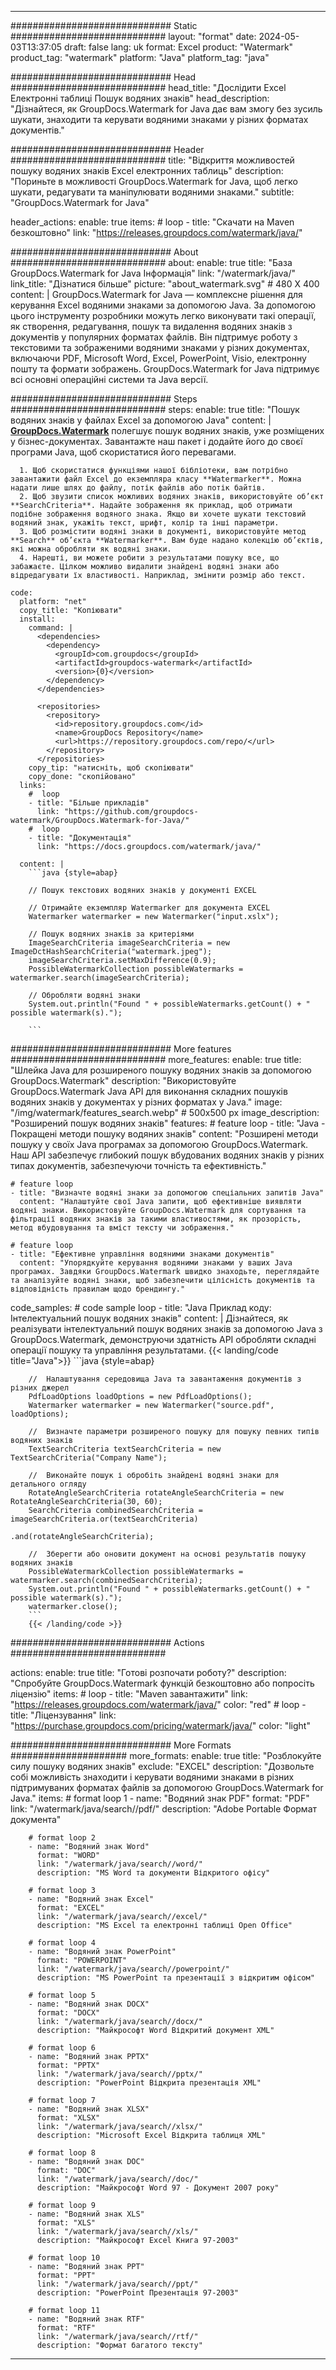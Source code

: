 
---
############################# Static ############################
layout: "format"
date:  2024-05-03T13:37:05
draft: false
lang: uk
format: Excel
product: "Watermark"
product_tag: "watermark"
platform: "Java"
platform_tag: "java"

############################# Head ############################
head_title: "Дослідити Excel Електронні таблиці Пошук водяних знаків"
head_description: "Дізнайтеся, як GroupDocs.Watermark for Java дає вам змогу без зусиль шукати, знаходити та керувати водяними знаками у різних форматах документів."

############################# Header ############################
title: "Відкриття можливостей пошуку водяних знаків Excel електронних таблиць" 
description: "Пориньте в можливості GroupDocs.Watermark for Java, щоб легко шукати, редагувати та маніпулювати водяними знаками."
subtitle: "GroupDocs.Watermark for Java" 

header_actions:
  enable: true
  items:
    #  loop
    - title: "Скачати на Maven безкоштовно"
      link: "https://releases.groupdocs.com/watermark/java/"
      
############################# About ############################
about:
    enable: true
    title: "База GroupDocs.Watermark for Java Інформація"
    link: "/watermark/java/"
    link_title: "Дізнатися більше"
    picture: "about_watermark.svg" # 480 X 400
    content: |
       GroupDocs.Watermark for Java — комплексне рішення для керування Excel водяними знаками за допомогою Java. За допомогою цього інструменту розробники можуть легко виконувати такі операції, як створення, редагування, пошук та видалення водяних знаків з документів у популярних форматах файлів. Він підтримує роботу з текстовими та зображеними водяними знаками у різних документах, включаючи PDF, Microsoft Word, Excel, PowerPoint, Visio, електронну пошту та формати зображень. GroupDocs.Watermark for Java підтримує всі основні операційні системи та Java версії.

############################# Steps ############################
steps:
    enable: true
    title: "Пошук водяних знаків у файлах Excel за допомогою Java"
    content: |
      **[GroupDocs.Watermark](https://products.groupdocs.com/watermark/java/)** полегшує пошук водяних знаків, уже розміщених у бізнес-документах. Завантажте наш пакет і додайте його до своєї програми Java, щоб скористатися його перевагами.
      
      1. Щоб скористатися функціями нашої бібліотеки, вам потрібно завантажити файл Excel до екземпляра класу **Watermarker**. Можна надати лише шлях до файлу, потік файлів або потік байтів.
      2. Щоб звузити список можливих водяних знаків, використовуйте об’єкт **SearchCriteria**. Надайте зображення як приклад, щоб отримати подібне зображення водяного знака. Якщо ви хочете шукати текстовий водяний знак, укажіть текст, шрифт, колір та інші параметри.
      3. Щоб розмістити водяні знаки в документі, використовуйте метод **Search** об’єкта **Watermarker**. Вам буде надано колекцію об’єктів, які можна обробляти як водяні знаки.
      4. Нарешті, ви можете робити з результатами пошуку все, що забажаєте. Цілком можливо видалити знайдені водяні знаки або відредагувати їх властивості. Наприклад, змінити розмір або текст.
   
    code:
      platform: "net"
      copy_title: "Копіювати"
      install:
        command: |
          <dependencies>
            <dependency>
              <groupId>com.groupdocs</groupId>
              <artifactId>groupdocs-watermark</artifactId>
              <version>{0}</version>
            </dependency>
          </dependencies>

          <repositories>
            <repository>
              <id>repository.groupdocs.com</id>
              <name>GroupDocs Repository</name>
              <url>https://repository.groupdocs.com/repo/</url>
            </repository>
          </repositories>
        copy_tip: "натисніть, щоб скопіювати"
        copy_done: "скопійовано"
      links:
        #  loop
        - title: "Більше прикладів"
          link: "https://github.com/groupdocs-watermark/GroupDocs.Watermark-for-Java/"
        #  loop
        - title: "Документація"
          link: "https://docs.groupdocs.com/watermark/java/"
          
      content: |
        ```java {style=abap}

        // Пошук текстових водяних знаків у документі EXCEL

        // Отримайте екземпляр Watermarker для документа EXCEL
        Watermarker watermarker = new Watermarker("input.xslx");

        // Пошук водяних знаків за критеріями
        ImageSearchCriteria imageSearchCriteria = new ImageDctHashSearchCriteria("watermark.jpeg");
        imageSearchCriteria.setMaxDifference(0.9);
        PossibleWatermarkCollection possibleWatermarks = watermarker.search(imageSearchCriteria);

        // Обробляти водяні знаки
        System.out.println("Found " + possibleWatermarks.getCount() + " possible watermark(s).");
        
        ```   
        
############################# More features ############################
more_features:
  enable: true
  title: "Шлейка Java для розширеного пошуку водяних знаків за допомогою GroupDocs.Watermark"
  description: "Використовуйте GroupDocs.Watermark Java API для виконання складних пошуків водяних знаків у документах у різних форматах у Java."
  image: "/img/watermark/features_search.webp" # 500x500 px
  image_description: "Розширений пошук водяних знаків"
  features:
    # feature loop
    - title: "Java - Покращені методи пошуку водяних знаків"
      content: "Розширені методи пошуку у своїх Java програмах за допомогою GroupDocs.Watermark. Наш API забезпечує глибокий пошук вбудованих водяних знаків у різних типах документів, забезпечуючи точність та ефективність."

    # feature loop
    - title: "Визначте водяні знаки за допомогою спеціальних запитів Java"
      content: "Налаштуйте свої Java запити, щоб ефективніше виявляти водяні знаки. Використовуйте GroupDocs.Watermark для сортування та фільтрації водяних знаків за такими властивостями, як прозорість, метод вбудовування та вміст тексту чи зображення."

    # feature loop
    - title: "Ефективне управління водяними знаками документів"
      content: "Упорядкуйте керування водяними знаками у ваших Java програмах. Завдяки GroupDocs.Watermark швидко знаходьте, переглядайте та аналізуйте водяні знаки, щоб забезпечити цілісність документів та відповідність правилам щодо брендингу."
      
  code_samples:
    # code sample loop
    - title: "Java Приклад коду: Інтелектуальний пошук водяних знаків"
      content: |
        Дізнайтеся, як реалізувати інтелектуальний пошук водяних знаків за допомогою Java з GroupDocs.Watermark, демонструючи здатність API обробляти складні операції пошуку та управління результатами.
        {{< landing/code title="Java">}}
        ```java {style=abap}
        
        //  Налаштування середовища Java та завантаження документів з різних джерел
        PdfLoadOptions loadOptions = new PdfLoadOptions();
        Watermarker watermarker = new Watermarker("source.pdf", loadOptions);

        //  Визначте параметри розширеного пошуку для пошуку певних типів водяних знаків
        TextSearchCriteria textSearchCriteria = new TextSearchCriteria("Company Name");

        //  Виконайте пошук і обробіть знайдені водяні знаки для детального огляду
        RotateAngleSearchCriteria rotateAngleSearchCriteria = new RotateAngleSearchCriteria(30, 60);
        SearchCriteria combinedSearchCriteria = imageSearchCriteria.or(textSearchCriteria)
                                                                   .and(rotateAngleSearchCriteria);

        //  Зберегти або оновити документ на основі результатів пошуку водяних знаків
        PossibleWatermarkCollection possibleWatermarks = watermarker.search(combinedSearchCriteria);
        System.out.println("Found " + possibleWatermarks.getCount() + " possible watermark(s).");
        watermarker.close();
        ```
        {{< /landing/code >}}


############################# Actions ############################

actions:
  enable: true
  title: "Готові розпочати роботу?"
  description: "Спробуйте GroupDocs.Watermark функцій безкоштовно або попросіть ліцензію"
  items:
    #  loop
    - title: "Maven завантажити"
      link: "https://releases.groupdocs.com/watermark/java/"
      color: "red"
        #  loop
    - title: "Ліцензування"
      link: "https://purchase.groupdocs.com/pricing/watermark/java/"
      color: "light"


############################# More Formats #####################
more_formats:
    enable: true
    title: "Розблокуйте силу пошуку водяних знаків"
    exclude: "EXCEL"
    description: "Дозвольте собі можливість знаходити і керувати водяними знаками в різних підтримуваних форматах файлів за допомогою GroupDocs.Watermark for Java."
    items: 
        # format loop 1
        - name: "Водяний знак PDF"
          format: "PDF"
          link: "/watermark/java/search//pdf/"
          description: "Adobe Portable Формат документа"

        # format loop 2
        - name: "Водяний знак Word"
          format: "WORD"
          link: "/watermark/java/search//word/"
          description: "MS Word та документи Відкритого офісу"
          
        # format loop 3
        - name: "Водяний знак Excel"
          format: "EXCEL"
          link: "/watermark/java/search//excel/"
          description: "MS Excel та електронні таблиці Open Office"

        # format loop 4
        - name: "Водяний знак PowerPoint"
          format: "POWERPOINT"
          link: "/watermark/java/search//powerpoint/"
          description: "MS PowerPoint та презентації з відкритим офісом"

        # format loop 5
        - name: "Водяний знак DOCX"
          format: "DOCX"
          link: "/watermark/java/search//docx/"
          description: "Майкрософт Word Відкритий документ XML"
          
        # format loop 6
        - name: "Водяний знак PPTX"
          format: "PPTX"
          link: "/watermark/java/search//pptx/"
          description: "PowerPoint Відкрита презентація XML"
          
        # format loop 7
        - name: "Водяний знак XLSX"
          format: "XLSX"
          link: "/watermark/java/search//xlsx/"
          description: "Microsoft Excel Відкрита таблиця XML"

        # format loop 8
        - name: "Водяний знак DOC"
          format: "DOC"
          link: "/watermark/java/search//doc/"
          description: "Майкрософт Word 97 - Документ 2007 року"

        # format loop 9
        - name: "Водяний знак XLS"
          format: "XLS"
          link: "/watermark/java/search//xls/"
          description: "Майкрософт Excel Книга 97-2003"

        # format loop 10
        - name: "Водяний знак PPT"
          format: "PPT"
          link: "/watermark/java/search//ppt/"
          description: "PowerPoint Презентація 97-2003"

        # format loop 11
        - name: "Водяний знак RTF"
          format: "RTF"
          link: "/watermark/java/search//rtf/"
          description: "Формат багатого тексту"

---